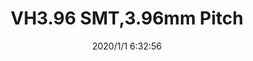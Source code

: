 ﻿---
layout: post 
title: VH3.96 SMT,3.96mm Pitch
tags: VH3.96 WF
categories: housing-terminal
overview: This small, field-proven connector for PC boards is reliable and has a large current carrying capacity. It can be used with a wide variety of signal, power supply, and output circuits that appear in consumer electronic products.
part_number: S2B-VH
thumb_img: static/202006/224-thumb-20200626144037.jpg
small_img: static/202006/224-20200626144037.jpg
date: 2020/1/1 6:32:56
---



